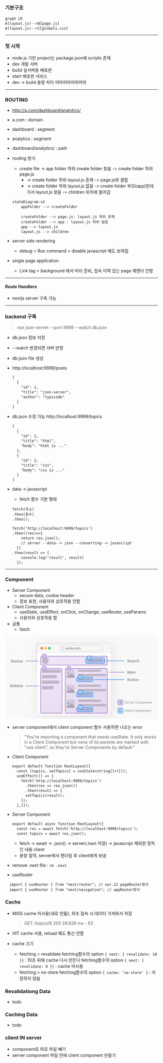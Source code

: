### 기본구조
```mermaid
graph LR
A(layout.js)-->B[page.js]
A(layout.js)-->C[globals.css]
```
---

### 첫 시작
- node.js 기반 project는 package.json에 scripts 존재
- dev 개발 서버
- build 실서버용 배포판
- start 배포판 서비스
- dev -> build 용량 차이 어마어마어마어마
---

### ROUTING
- http://a.com/dashboard/analytics/
- a.com : domain
- dashboard : segment
- analytics : segment
- dashboard/analytics/ : path

- routing 방식
  - create file -> app folder 하위 create folder 찾음 -> create folder 하위 page.js
    - -> create folder 하위 layout.js 존재 -> page.js와 결합
    - -> create folder 하위 layout.js 없음 -> create folder 부모(app)한테 가서 layout.js 찾음 -> children 위치에 들어감

  ```mermaid
  stateDiagram-v2
      appFolder --> createFolder

      createFolder --> page.js: layout.js 하위 존재
      createFolder --> app : layout.js 하위 없음
      app --> layout.js
      layout.js --> children
  ```

- server side rendering
  - debug > Run command > disable javascript 해도 보여짐
- single page application
  - Link tag > background 에서 미리 준비, 접속 이력 있는 page 재렌더 안함
---

#### Route Handlers
- nextjs server 구축 가능
---

### backend 구축
> npx json-server --port 9999 --watch db.json
- db.json 정보 저장
- --watch 변경되면 서버 반영

- db.json file 생성
- http://localhost:9999/posts
  ```
  [
    {
      "id": 1,
      "title": "json-server",
      "author": "typicode"
    }
  ]
  ```
- db.json 수정 가능
  http://localhost:9999/topics
  ```
  [
    {
      "id": 1,
      "title": "html",
      "body": "html is ..."
    },
    {
      "id": 2,
      "title": "css",
      "body": "css is ..."
    }
  ]
  ```
- data -> javascript
  - fetch 함수 기본 형태
  ```
  fetch(주소)
  .then(함수)
  .then();
  ```
  ```
  fetch('http://localhost:9999/topics')
  .then((res)=>{
      return res.json();
      // server --data--> json --converting--> javascript
    })
  .then(result => {
      console.log('result', result)
    });
  ```
---

### Component
- Server Component
  - secure data, cookie header
  - 정보 표현, 사용자와 상호작용 안함
- Client Component
  - useState, useEffect, onClick, onChange, useRouter, useParams
  - 사용자와 상호작용 함
- 공통
  - fatch

![Alt text](image.png)

- server component에서 client component 함수 사용하면 나오는 error
  > "You're importing a component that needs useState. It only works in a Client Component but none of its parents are marked with "use client", so they're Server Components by default."

- Client Component
  ~~~
  export default function RootLayout({
    const [topics, setTopics] = useState<string[]>([]);
    useEffect(() => {
      fetch('http://localhost:9999/topics')
        .then(res => res.json())
        .then(result => {
        setTopics(result);
      });
    },[]);
  ~~~

- Server Component
  ~~~
  export default async function RootLayout({
    const res = await fetch('http://localhost:9999/topics');
    const topics = await res.json();
  ~~~
  - fetch -> await -> .json() -> server(.next 저장) -> javascript
  제외한 정적인 내용 client
  - 용량 절약, server에서 랜더링 후 client에게 보냄

- remove .next file : `rm .next`

- useRouter
~~~
  import { useRouter } from "next/router"; // ver.12 pageRouter방식
  import { useRouter } from "next/navigation"; // appRouter방식
~~~

### Cache
- MISS cache 미사용(새로 만듦), 최초 접속 시 데이터 가져와서 저장
  > GET /topics/8 200 29.838 ms - 63
- HIT cache 사용, reload 해도 통신 안함

- cache 끄기
  - fetching > revalidate
  fetching함수의 option `{ next: { revalidate: 10 }}` : 10초 뒤에 cache 다시 만든다
  fetching함수의 option `{ next: { revalidate: 0 }}` : cache 미사용
  - fetching > no-store
  fetching함수의 option `{ cache: 'no-store' }` : 저장하지 않음


### Revalidationg Data
- todo

### Caching Data
- todo

### client IN server
- component로 따로 파일 빼기
- server component 파일 안에 client component 만들기
